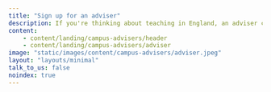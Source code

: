 ```yaml
---
title: "Sign up for an adviser"
description: If you're thinking about teaching in England, an adviser can offer free one-to-one support as little or as often as you need it.
content:
    - content/landing/campus-advisers/header
    - content/landing/campus-advisers/adviser
image: "static/images/content/campus-advisers/adviser.jpeg"
layout: "layouts/minimal"
talk_to_us: false
noindex: true
---
```

